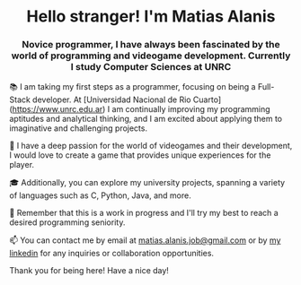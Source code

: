 <h1 align="center">Hello stranger! I'm Matias Alanis</h1> 
<h3 align="center">Novice programmer, I have always been fascinated by the world of programming and videogame development. Currently I study Computer Sciences at UNRC</h3>
<!-- 🏗️ I'm currently working on a [}( ) -->
  
📚 I am taking my first steps as a programmer, focusing on being a Full-Stack developer. At [Universidad Nacional de Rio Cuarto] (https://www.unrc.edu.ar) I am continually improving my programming aptitudes and analytical thinking, and I am excited about applying them to imaginative and challenging projects.

🔌 I have a deep passion for the world of videogames and their development, I would love to create a game that provides unique experiences for the player.

🎓 Additionally, you can explore my university projects, spanning a variety of languages such as C, Python, Java, and more.

📝 Remember that this is a work in progress and I'll try my best to reach a desired programming seniority. 

📫 You can contact me by email at matias.alanis.job@gmail.com or by [my linkedin](https://www.linkedin.com/in/matiasalanis/) for any inquiries or collaboration opportunities.

Thank you for being here! Have a nice day!
